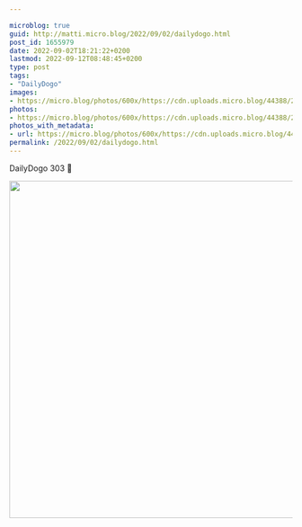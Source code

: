 ```yaml
---

microblog: true
guid: http://matti.micro.blog/2022/09/02/dailydogo.html
post_id: 1655979
date: 2022-09-02T18:21:22+0200
lastmod: 2022-09-12T08:48:45+0200
type: post
tags:
- "DailyDogo"
images:
- https://micro.blog/photos/600x/https://cdn.uploads.micro.blog/44388/2022/c5b7b781aa.jpg
photos:
- https://micro.blog/photos/600x/https://cdn.uploads.micro.blog/44388/2022/c5b7b781aa.jpg
photos_with_metadata:
- url: https://micro.blog/photos/600x/https://cdn.uploads.micro.blog/44388/2022/c5b7b781aa.jpg
permalink: /2022/09/02/dailydogo.html
---
```

DailyDogo 303 🐶

<img src="/media/uploads/2022/c5b7b781aa.jpg" width="600" height="600" alt="" />
